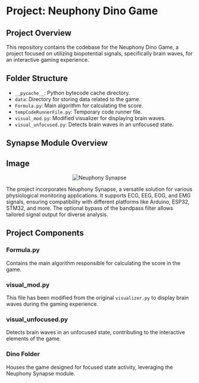 # Project: Neuphony Dino Game

## Project Overview

This repository contains the codebase for the Neuphony Dino Game, a project focused on utilizing biopotential signals, specifically brain waves, for an interactive gaming experience.

## Folder Structure

- `__pycache__`: Python bytecode cache directory.
- `data`: Directory for storing data related to the game.
- `Formula.py`: Main algorithm for calculating the score.
- `tempCodeRunnerFile.py`: Temporary code runner file.
- `visual_mod.py`: Modified visualizer for displaying brain waves.
- `visual_unfocused.py`: Detects brain waves in an unfocused state.

## Synapse Module Overview
## Image
<div style="text-align:center;">
    <img src="https://github.com/AbhijeetKr09/NeuroTech-Hackathon/assets/117449002/5ef4741b-8f85-47b1-b700-325e36b26e46" alt="Neuphony Synapse">
</div>

The project incorporates Neuphony Synapse, a versatile solution for various physiological monitoring applications. It supports ECG, EEG, EOG, and EMG signals, ensuring compatibility with different platforms like Arduino, ESP32, STM32, and more. The optional bypass of the bandpass filter allows tailored signal output for diverse analysis.

## Project Components

### Formula.py

Contains the main algorithm responsible for calculating the score in the game.

### visual_mod.py

This file has been modified from the original `visualizer.py` to display brain waves during the gaming experience.

### visual_unfocused.py

Detects brain waves in an unfocused state, contributing to the interactive elements of the game.

### Dino Folder

Houses the game designed for focused state activity, leveraging the Neuphony Synapse module.

